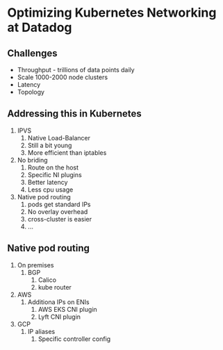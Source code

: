 # Optimizing Kubernetes Networking at Datadog

## Challenges
- Throughput - trillions of data points daily
- Scale 1000-2000 node clusters
- Latency
- Topology

## Addressing this in Kubernetes
1. IPVS
    1. Native Load-Balancer
    2. Still a bit young
    3. More efficient than iptables
2. No briding
    1. Route on the host
    2. Specific NI plugins
    3. Better latency
    4. Less cpu usage
3. Native pod routing
    1. pods get standard IPs
    2. No overlay overhead
    3. cross-cluster is easier
    4. ...

## Native pod routing
1. On premises
    1. BGP
        1. Calico
        2. kube router
2. AWS
    1. Additiona IPs on ENIs
        1. AWS EKS CNI plugin
        2. Lyft CNI plugin
3. GCP
    1. IP aliases
        1. Specific controller config

